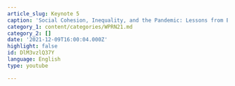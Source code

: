 ```yaml
---
article_slug: Keynote 5
caption: 'Social Cohesion, Inequality, and the Pandemic: Lessons from Brazil'
category_1: content/categories/WPRN21.md
category_2: []
date: '2021-12-09T16:00:04.000Z'
highlight: false
id: DlM3vzlQ37Y
language: English
type: youtube

---
```

